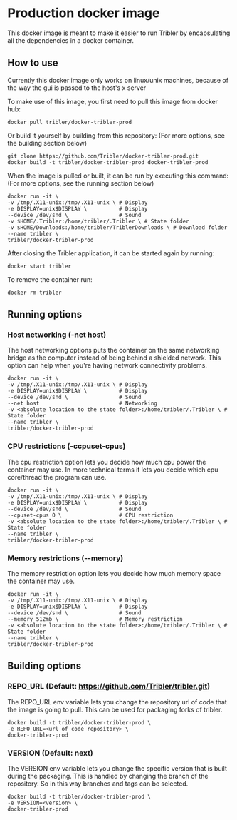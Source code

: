 # Production docker image
This docker image is meant to make it easier to run Tribler by encapsulating
all the dependencies in a docker container.

## How to use
Currently this docker image only works on linux/unix machines, because of the way the gui is passed to the host's x server

To make use of this image, you first need to pull this image from docker hub:
```shell
docker pull tribler/docker-tribler-prod
```
 
Or build it yourself by building from this repository:
(For more options, see the building section below)
```shell 
git clone https://github.com/Tribler/docker-tribler-prod.git
docker build -t tribler/docker-tribler-prod docker-tribler-prod
```

When the image is pulled or built, it can be run by executing this command:
(For more options, see the running section below)
```shell
docker run -it \
-v /tmp/.X11-unix:/tmp/.X11-unix \ # Display
-e DISPLAY=unix$DISPLAY \          # Display
--device /dev/snd \                # Sound
-v $HOME/.Tribler:/home/tribler/.Tribler \ # State folder
-v $HOME/Downloads:/home/tribler/TriblerDownloads \ # Download folder
--name tribler \
tribler/docker-tribler-prod
```

After closing the Tribler application, it can be started again by running:
```shell
docker start tribler
```

To remove the container run:
```shell
docker rm tribler
```

## Running options
### Host networking (-net host)
The host networking options puts the container on the same networking bridge as the computer instead of being behind a shielded network. This option can help when you're having network connectivity problems.

```shell
docker run -it \
-v /tmp/.X11-unix:/tmp/.X11-unix \ # Display
-e DISPLAY=unix$DISPLAY \          # Display
--device /dev/snd \                # Sound
--net host                         # Networking
-v <absolute location to the state folder>:/home/tribler/.Tribler \ # State folder
--name tribler \
tribler/docker-tribler-prod
```

### CPU restrictions (-ccpuset-cpus)
The cpu restriction option lets you decide how much cpu power the container may use. In more technical terms it lets you decide which cpu core/thread the program can use.

```shell
docker run -it \
-v /tmp/.X11-unix:/tmp/.X11-unix \ # Display
-e DISPLAY=unix$DISPLAY \          # Display
--device /dev/snd \                # Sound
--cpuset-cpus 0 \                  # CPU restriction
-v <absolute location to the state folder>:/home/tribler/.Tribler \ # State folder
--name tribler \
tribler/docker-tribler-prod
```

### Memory restrictions (--memory)
The memory restriction option lets you decide how much memory space the container may use.

```shell
docker run -it \
-v /tmp/.X11-unix:/tmp/.X11-unix \ # Display
-e DISPLAY=unix$DISPLAY \          # Display
--device /dev/snd \                # Sound
--memory 512mb \                   # Memory restriction
-v <absolute location to the state folder>:/home/tribler/.Tribler \ # State folder
--name tribler \
tribler/docker-tribler-prod
```

## Building options
### REPO_URL (Default: https://github.com/Tribler/tribler.git)
The REPO_URL env variable lets you change the repository url of code that the image is going to pull. This can be used for packaging forks of tribler.

```shell
docker build -t tribler/docker-tribler-prod \
-e REPO_URL=<url of code repository> \
docker-tribler-prod
```

### VERSION (Default: next)
The VERSION env variable lets you change the specific version that is built during the packaging. This is handled by changing the branch of the repository. So in this way branches and tags can be selected.

```shell
docker build -t tribler/docker-tribler-prod \
-e VERSION=<version> \
docker-tribler-prod
```
